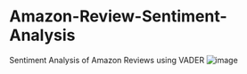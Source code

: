 # Amazon-Review-Sentiment-Analysis
Sentiment Analysis of Amazon Reviews using VADER
![image](https://github.com/harryhamtaro/Amazon-Review-Sentiment-Analysis/assets/100181150/0e41b3c2-9a14-447e-bf95-d9360d4994b1)
